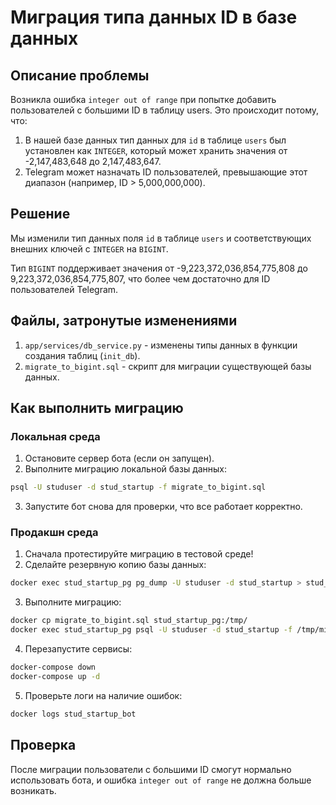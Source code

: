 # Миграция типа данных ID в базе данных

## Описание проблемы

Возникла ошибка `integer out of range` при попытке добавить пользователей с большими ID в таблицу users. 
Это происходит потому, что:

1. В нашей базе данных тип данных для `id` в таблице `users` был установлен как `INTEGER`, который может хранить значения от -2,147,483,648 до 2,147,483,647.
2. Telegram может назначать ID пользователей, превышающие этот диапазон (например, ID > 5,000,000,000).

## Решение

Мы изменили тип данных поля `id` в таблице `users` и соответствующих внешних ключей с `INTEGER` на `BIGINT`.

Тип `BIGINT` поддерживает значения от -9,223,372,036,854,775,808 до 9,223,372,036,854,775,807, что более чем достаточно для ID пользователей Telegram.

## Файлы, затронутые изменениями

1. `app/services/db_service.py` - изменены типы данных в функции создания таблиц (`init_db`).
2. `migrate_to_bigint.sql` - скрипт для миграции существующей базы данных.

## Как выполнить миграцию

### Локальная среда

1. Остановите сервер бота (если он запущен).
2. Выполните миграцию локальной базы данных:

```bash
psql -U studuser -d stud_startup -f migrate_to_bigint.sql
```

3. Запустите бот снова для проверки, что все работает корректно.

### Продакшн среда

1. Сначала протестируйте миграцию в тестовой среде!
2. Сделайте резервную копию базы данных:

```bash
docker exec stud_startup_pg pg_dump -U studuser -d stud_startup > stud_startup_backup.sql
```

3. Выполните миграцию:

```bash
docker cp migrate_to_bigint.sql stud_startup_pg:/tmp/
docker exec stud_startup_pg psql -U studuser -d stud_startup -f /tmp/migrate_to_bigint.sql
```

4. Перезапустите сервисы:

```bash
docker-compose down
docker-compose up -d
```

5. Проверьте логи на наличие ошибок:

```bash
docker logs stud_startup_bot
```

## Проверка

После миграции пользователи с большими ID смогут нормально использовать бота, и ошибка `integer out of range` не должна больше возникать. 